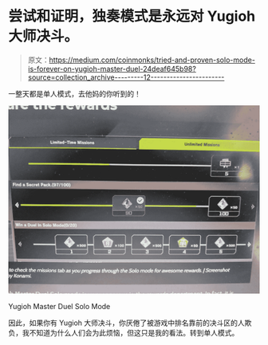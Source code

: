 # 尝试和证明，独奏模式是永远对 Yugioh 大师决斗。

> 原文：<https://medium.com/coinmonks/tried-and-proven-solo-mode-is-forever-on-yugioh-master-duel-24deaf645b98?source=collection_archive---------12----------------------->

一整天都是单人模式，去他妈的你听到的！

![](img/bdf79dc3eb25e1774d0633b2a152a5fe.png)

Yugioh Master Duel Solo Mode

因此，如果你有 Yugioh 大师决斗，你厌倦了被游戏中排名靠前的决斗区的人欺负，我不知道为什么人们会为此烦恼，但这只是我的看法。转到单人模式。